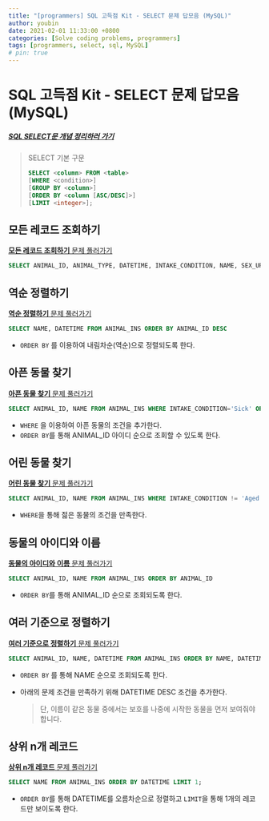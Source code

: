 ```yaml
---
title: "[programmers] SQL 고득점 Kit - SELECT 문제 답모음 (MySQL)"
author: youbin
date: 2021-02-01 11:33:00 +0800
categories: [Solve coding problems, programmers]
tags: [programmers, select, sql, MySQL]
# pin: true
---
```


# SQL 고득점 Kit - SELECT 문제 답모음 (MySQL)

##### [SQL SELECT문 개념 정리하러 가기](https://youbin-shin.github.io/posts/cs-database-1/)

> SELECT 기본 구문
>
> ```sql
> SELECT <column> FROM <table>
> [WHERE <condition>]
> [GROUP BY <column>]
> [ORDER BY <column [ASC/DESC]>]
> [LIMIT <integer>];
> ```



## 모든 레코드 조회하기

[**모든 레코드 조회하기** 문제 풀러가기](https://programmers.co.kr/learn/courses/30/lessons/59034)

```sql
SELECT ANIMAL_ID, ANIMAL_TYPE, DATETIME, INTAKE_CONDITION, NAME, SEX_UPON_INTAKE FROM ANIMAL_INS
```



## 역순 정렬하기

[**역순 정렬하기** 문제 풀러가기](https://programmers.co.kr/learn/courses/30/lessons/59035)

```sql
SELECT NAME, DATETIME FROM ANIMAL_INS ORDER BY ANIMAL_ID DESC
```

- `ORDER BY` 를 이용하여 내림차순(역순)으로 정렬되도록 한다.



## 아픈 동물 찾기

[**아픈 동물 찾기** 문제 풀러가기](https://programmers.co.kr/learn/courses/30/lessons/59036)

```sql
SELECT ANIMAL_ID, NAME FROM ANIMAL_INS WHERE INTAKE_CONDITION='Sick' ORDER BY ANIMAL_ID;
```

- `WHERE` 을 이용하여 아픈 동물의 조건을 추가한다.
- `ORDER BY`를 통해 ANIMAL_ID 아이디 순으로 조회할 수 있도록 한다.



## 어린 동물 찾기

[**어린 동물 찾기** 문제 풀러가기](https://programmers.co.kr/learn/courses/30/lessons/59037)

```sql
SELECT ANIMAL_ID, NAME FROM ANIMAL_INS WHERE INTAKE_CONDITION != 'Aged';
```

- `WHERE`을 통해 젊은 동물의 조건을 만족한다.



## 동물의 아이디와 이름

[**동물의 아이디와 이름** 문제 풀러가기](https://programmers.co.kr/learn/courses/30/lessons/59403)

```sql
SELECT ANIMAL_ID, NAME FROM ANIMAL_INS ORDER BY ANIMAL_ID
```

- `ORDER BY`를 통해 ANIMAL_ID 순으로 조회되도록 한다.



## 여러 기준으로 정렬하기

[**여러 기준으로 정렬하기** 문제 풀러가기](https://programmers.co.kr/learn/courses/30/lessons/59404)

```sql
SELECT ANIMAL_ID, NAME, DATETIME FROM ANIMAL_INS ORDER BY NAME, DATETIME DESC;
```

- `ORDER BY` 를 통해 NAME 순으로 조회되도록 한다.

- 아래의 문제 조건을 만족하기 위해 DATETIME DESC 조건을 추가한다.

  > 단, 이름이 같은 동물 중에서는 보호를 나중에 시작한 동물을 먼저 보여줘야 합니다.



## 상위 n개 레코드

[**상위 n개 레코드** 문제 풀러가기](https://programmers.co.kr/learn/courses/30/lessons/59405)

```sql
SELECT NAME FROM ANIMAL_INS ORDER BY DATETIME LIMIT 1;
```

- `ORDER BY`를 통해 DATETIME를 오름차순으로 정렬하고 `LIMIT`을 통해 1개의 레코드만 보이도록 한다.
